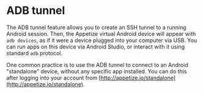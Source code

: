 # ADB tunnel

The ADB tunnel feature allows you to create an SSH tunnel to a running Android session. Then, the Appetize virtual Android device will appear with `adb devices`, as if it were a device plugged into your computer via USB. You can run apps on this device via Android Studio, or interact with it using standard `adb` protocol. 

One common practice is to use the ADB tunnel to connect to an Android "standalone" device, without any specific app installed. You can do this after logging into your account from [http://appetize.io/standalone](http://appetize.io/standalone). 
